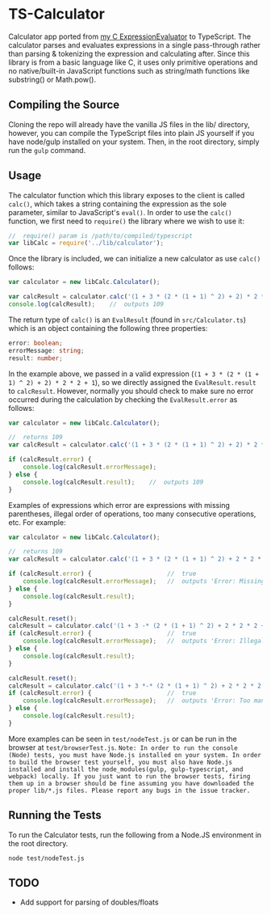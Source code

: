 #   TS-Calculator
Calculator app ported from [my C ExpressionEvaluator](https://github.com/tom-foley/ExpressionEvaluator "ExpressionEvaluator") to TypeScript. The calculator parses and evaluates expressions in a single pass-through rather than parsing & tokenizing the expression and calculating after. Since this library is from a basic language like C, it uses only primitive operations and no native/built-in JavaScript functions such as string/math functions like substring() or Math.pow().

##  Compiling the Source
Cloning the repo will already have the vanilla JS files in the lib/ directory, however, you can compile the TypeScript files into plain JS yourself if you have node/gulp installed on your system. Then, in the root directory, simply run the `gulp` command.

## Usage
The calculator function which this library exposes to the client is called `calc()`, which takes a string containing the expression as the sole parameter, similar to JavaScript's `eval()`.
In order to use the `calc()` function, we first need to `require()` the library where we wish to use it:

```javascript
//  require() param is /path/to/compiled/typescript
var libCalc = require('../lib/calculator');
```

Once the library is included, we can initialize a new calculator as use `calc()` follows:

```javascript
var calculator = new libCalc.Calculator();

var calcResult = calculator.calc('(1 + 3 * (2 * (1 + 1) ^ 2) + 2) * 2 * 2 + 1').result;
console.log(calcResult);    //  outputs 109
```

The return type of `calc()` is an `EvalResult` (found in `src/Calculator.ts`) which is an object containing the following three properties:

```typescript
error: boolean;
errorMessage: string;
result: number;
```

In the example above, we passed in a valid expression (`(1 + 3 * (2 * (1 + 1) ^ 2) + 2) * 2 * 2 + 1`), so we directly assigned the `EvalResult.result` to `calcResult`. However, normally you should check to make sure no error occurred during the calculation by checking the `EvalResult.error` as follows:

```javascript
var calculator = new libCalc.Calculator();

//  returns 109
var calcResult = calculator.calc('(1 + 3 * (2 * (1 + 1) ^ 2) + 2) * 2 * 2 + 1');

if (calcResult.error) {
    console.log(calcResult.errorMessage);
} else {
    console.log(calcResult.result);    //  outputs 109
}
```

Examples of expressions which error are expressions with missing parentheses, illegal order of operations, too many consecutive operations, etc. For example:

```javascript
var calculator = new libCalc.Calculator();

//  returns 109
var calcResult = calculator.calc('(1 + 3 * (2 * (1 + 1) ^ 2) + 2 * 2 * 2 + 1');

if (calcResult.error) {                     //  true
    console.log(calcResult.errorMessage);   //  outputs 'Error: Missing closing parentheses'
} else {
    console.log(calcResult.result);
}

calcResult.reset();
calcResult = calculator.calc('(1 + 3 -* (2 * (1 + 1) ^ 2) + 2 * 2 * 2 + 1');
if (calcResult.error) {                     //  true
    console.log(calcResult.errorMessage);   //  outputs 'Error: Illegal order of operations' (-*)
} else {
    console.log(calcResult.result);
}

calcResult.reset();
calcResult = calculator.calc('(1 + 3 *-* (2 * (1 + 1) ^ 2) + 2 * 2 * 2 + 1');
if (calcResult.error) {                     //  true
    console.log(calcResult.errorMessage);   //  outputs 'Error: Too many consecutive operations' (*-*)
} else {
    console.log(calcResult.result);
}
```

More examples can be seen in `test/nodeTest.js` or can be run in the browser at `test/browserTest.js`. `Note: In order to run the console (Node) tests, you must have Node.js installed on your system. In order to build the browser test yourself, you must also have Node.js installed and install the node_modules(gulp, gulp-typescript, and webpack) locally. If you just want to run the browser tests, firing them up in a browser should be fine assuming you have downloaded the proper lib/*.js files. Please report any bugs in the issue tracker.`

##  Running the Tests
To run the Calculator tests, run the following from a Node.JS environment in the root directory.
```
node test/nodeTest.js
```

##  TODO
*   Add support for parsing of doubles/floats
